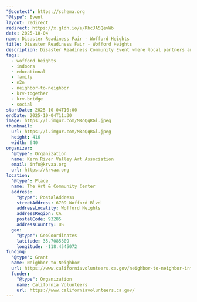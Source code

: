 ```yaml
---
"@context": https://schema.org
"@type": Event
layout: redirect
redirect: https://x.gldn.io/e/RbcJA5QevWb
date: 2025-10-04
name: Disaster Readiness Fair - Wofford Heights
title: Disaster Readiness Fair - Wofford Heights
description: Disaster Readiness Community Event where local partners and neighbors are coming together to keep our community safe and prepared.
tags:
  - wofford heights
  - indoors
  - educational
  - family
  - n2n
  - neighbor-to-neighbor
  - krv-together
  - krv-bridge
  - social
startDate: 2025-10-04T10:00
endDate: 2025-10-04T11:30
image: https://i.imgur.com/MBoQqRGl.jpeg
thumbnail:
  url: https://i.imgur.com/MBoQqRGl.jpeg
  height: 416
  width: 640
organizer:
  "@type": Organization
  name: Kern River Valley Art Association
  email: info@krvaa.org
  url: https://krvaa.org
location:
  "@type": Place
  name: The Art & Community Center
  address:
    "@type": PostalAddress
    streetAddress: 6709 Wofford Blvd
    addressLocality: Wofford Heights
    addressRegion: CA
    postalCode: 93285
    addressCountry: US
  geo:
    "@type": GeoCoordinates
    latitude: 35.7085309
    longitude: -118.4545072
funding:
  "@type": Grant
  name: Neighbor-to-Neighbor
  url: https://www.californiavolunteers.ca.gov/neighbor-to-neighbor-interest/
  funder:
    "@type": Organization
    name: California Volunteers
    url: https://www.californiavolunteers.ca.gov/
---
```

